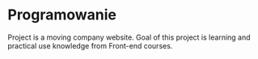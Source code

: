 # Programowanie
Project is a moving company website. Goal of this project is learning and practical use knowledge from Front-end courses.
